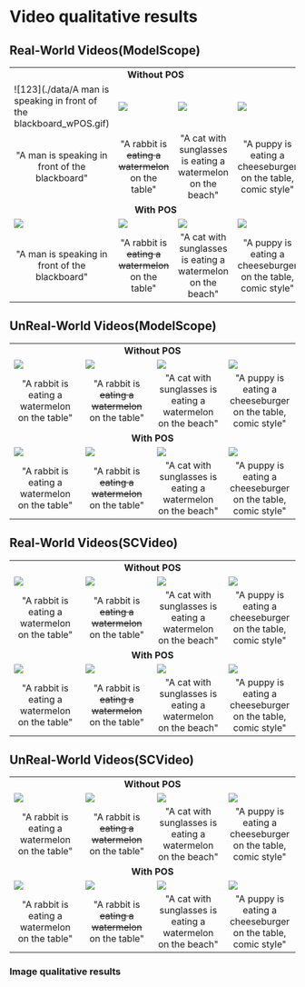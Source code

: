 # Video qualitative results
## Real-World Videos(ModelScope)
<table class="center">
<tr>
  <td style="text-align:center;"colspan="4"><b>Without POS</b></td>
</tr>
<tr>
  <td> ![123](./data/A man is speaking in front of the blackboard_wPOS.gif) </td>
  <td><img src="https://github.com/StevensXu/demo/tree/main/data/A man is speaking in front of the blackboard_wPOS.gif"></td>
  <td><img src="https://tuneavideo.github.io/assets/data/rabbit-watermelon.gif"></td>
  <td><img src="https://tuneavideo.github.io/assets/data/rabbit-watermelon.gif"></td>
</tr>
<tr>
  <td width=25% style="text-align:center;">"A man is speaking in front of the blackboard"</td>
  <td width=25% style="text-align:center;">"A rabbit is <del>eating a watermelon</del> on the table"</td>
  <td width=25% style="text-align:center;">"A cat with sunglasses is eating a watermelon on the beach"</td>
  <td width=25% style="text-align:center;">"A puppy is eating a cheeseburger on the table, comic style"</td>
</tr>

<tr>
  <td style="text-align:center;"colspan="4"><b>With POS</b></td>
</tr>
<tr>
  <td><img src="https://tuneavideo.github.io/assets/data/rabbit-watermelon.gif"></td>
  <td><img src="https://tuneavideo.github.io/assets/data/rabbit-watermelon.gif"></td>
  <td><img src="https://tuneavideo.github.io/assets/data/rabbit-watermelon.gif"></td>
  <td><img src="https://tuneavideo.github.io/assets/data/rabbit-watermelon.gif"></td>
</tr>
<tr>
  <td width=25% style="text-align:center;">"A man is speaking in front of the blackboard"</td>
  <td width=25% style="text-align:center;">"A rabbit is <del>eating a watermelon</del> on the table"</td>
  <td width=25% style="text-align:center;">"A cat with sunglasses is eating a watermelon on the beach"</td>
  <td width=25% style="text-align:center;">"A puppy is eating a cheeseburger on the table, comic style"</td>
</tr>
</table>

## UnReal-World Videos(ModelScope)
<table class="center">
<tr>
  <td style="text-align:center;"colspan="4"><b>Without POS</b></td>
</tr>
<tr>
  <td><img src="https://tuneavideo.github.io/assets/data/rabbit-watermelon.gif"></td>
  <td><img src="https://tuneavideo.github.io/assets/data/rabbit-watermelon.gif"></td>
  <td><img src="https://tuneavideo.github.io/assets/data/rabbit-watermelon.gif"></td>
  <td><img src="https://tuneavideo.github.io/assets/data/rabbit-watermelon.gif"></td>
</tr>
<tr>
  <td width=25% style="text-align:center;">"A rabbit is eating a watermelon on the table"</td>
  <td width=25% style="text-align:center;">"A rabbit is <del>eating a watermelon</del> on the table"</td>
  <td width=25% style="text-align:center;">"A cat with sunglasses is eating a watermelon on the beach"</td>
  <td width=25% style="text-align:center;">"A puppy is eating a cheeseburger on the table, comic style"</td>
</tr>

<tr>
  <td style="text-align:center;"colspan="4"><b>With POS</b></td>
</tr>
<tr>
  <td><img src="https://tuneavideo.github.io/assets/data/rabbit-watermelon.gif"></td>
  <td><img src="https://tuneavideo.github.io/assets/data/rabbit-watermelon.gif"></td>
  <td><img src="https://tuneavideo.github.io/assets/data/rabbit-watermelon.gif"></td>
  <td><img src="https://tuneavideo.github.io/assets/data/rabbit-watermelon.gif"></td>
</tr>
<tr>
  <td width=25% style="text-align:center;">"A rabbit is eating a watermelon on the table"</td>
  <td width=25% style="text-align:center;">"A rabbit is <del>eating a watermelon</del> on the table"</td>
  <td width=25% style="text-align:center;">"A cat with sunglasses is eating a watermelon on the beach"</td>
  <td width=25% style="text-align:center;">"A puppy is eating a cheeseburger on the table, comic style"</td>
</tr>
</table>

## Real-World Videos(SCVideo)
<table class="center">
<tr>
  <td style="text-align:center;"colspan="4"><b>Without POS</b></td>
</tr>
<tr>
  <td><img src="https://tuneavideo.github.io/assets/data/rabbit-watermelon.gif"></td>
  <td><img src="https://tuneavideo.github.io/assets/data/rabbit-watermelon.gif"></td>
  <td><img src="https://tuneavideo.github.io/assets/data/rabbit-watermelon.gif"></td>
  <td><img src="https://tuneavideo.github.io/assets/data/rabbit-watermelon.gif"></td>
</tr>
<tr>
  <td width=25% style="text-align:center;">"A rabbit is eating a watermelon on the table"</td>
  <td width=25% style="text-align:center;">"A rabbit is <del>eating a watermelon</del> on the table"</td>
  <td width=25% style="text-align:center;">"A cat with sunglasses is eating a watermelon on the beach"</td>
  <td width=25% style="text-align:center;">"A puppy is eating a cheeseburger on the table, comic style"</td>
</tr>

<tr>
  <td style="text-align:center;"colspan="4"><b>With POS</b></td>
</tr>
<tr>
  <td><img src="https://tuneavideo.github.io/assets/data/rabbit-watermelon.gif"></td>
  <td><img src="https://tuneavideo.github.io/assets/data/rabbit-watermelon.gif"></td>
  <td><img src="https://tuneavideo.github.io/assets/data/rabbit-watermelon.gif"></td>
  <td><img src="https://tuneavideo.github.io/assets/data/rabbit-watermelon.gif"></td>
</tr>
<tr>
  <td width=25% style="text-align:center;">"A rabbit is eating a watermelon on the table"</td>
  <td width=25% style="text-align:center;">"A rabbit is <del>eating a watermelon</del> on the table"</td>
  <td width=25% style="text-align:center;">"A cat with sunglasses is eating a watermelon on the beach"</td>
  <td width=25% style="text-align:center;">"A puppy is eating a cheeseburger on the table, comic style"</td>
</tr>
</table>

## UnReal-World Videos(SCVideo)
<table class="center">
<tr>
  <td style="text-align:center;"colspan="4"><b>Without POS</b></td>
</tr>
<tr>
  <td><img src="https://tuneavideo.github.io/assets/data/rabbit-watermelon.gif"></td>
  <td><img src="https://tuneavideo.github.io/assets/data/rabbit-watermelon.gif"></td>
  <td><img src="https://tuneavideo.github.io/assets/data/rabbit-watermelon.gif"></td>
  <td><img src="https://tuneavideo.github.io/assets/data/rabbit-watermelon.gif"></td>
</tr>
<tr>
  <td width=25% style="text-align:center;">"A rabbit is eating a watermelon on the table"</td>
  <td width=25% style="text-align:center;">"A rabbit is <del>eating a watermelon</del> on the table"</td>
  <td width=25% style="text-align:center;">"A cat with sunglasses is eating a watermelon on the beach"</td>
  <td width=25% style="text-align:center;">"A puppy is eating a cheeseburger on the table, comic style"</td>
</tr>

<tr>
  <td style="text-align:center;"colspan="4"><b>With POS</b></td>
</tr>
<tr>
  <td><img src="https://tuneavideo.github.io/assets/data/rabbit-watermelon.gif"></td>
  <td><img src="https://tuneavideo.github.io/assets/data/rabbit-watermelon.gif"></td>
  <td><img src="https://tuneavideo.github.io/assets/data/rabbit-watermelon.gif"></td>
  <td><img src="https://tuneavideo.github.io/assets/data/rabbit-watermelon.gif"></td>
</tr>
<tr>
  <td width=25% style="text-align:center;">"A rabbit is eating a watermelon on the table"</td>
  <td width=25% style="text-align:center;">"A rabbit is <del>eating a watermelon</del> on the table"</td>
  <td width=25% style="text-align:center;">"A cat with sunglasses is eating a watermelon on the beach"</td>
  <td width=25% style="text-align:center;">"A puppy is eating a cheeseburger on the table, comic style"</td>
</tr>
</table>
  

### Image qualitative results
